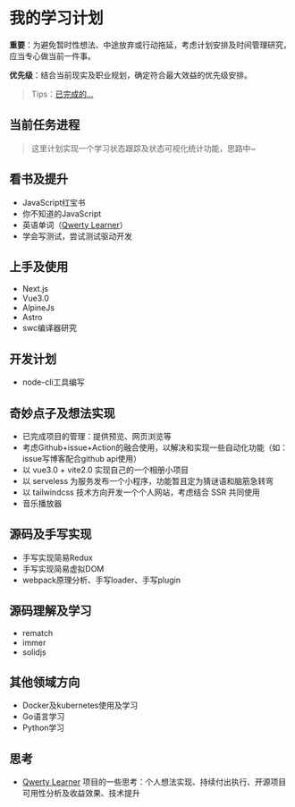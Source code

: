 # 我的学习计划

**重要**：为避免暂时性想法、中途放弃或行动拖延，考虑计划安排及时间管理研究，应当专心做当前一件事。

**优先级**：结合当前现实及职业规划，确定符合最大效益的优先级安排。

> Tips：[已完成的...](https://github.com/JS-banana/front-end-coffeeBar)

## 当前任务进程

> 这里计划实现一个学习状态跟踪及状态可视化统计功能，思路中~

## 看书及提升

- JavaScript红宝书
- 你不知道的JavaScript
- 英语单词（[Qwerty Learner](https://github.com/Kaiyiwing/qwerty-learner)）
- 学会写测试，尝试测试驱动开发

## 上手及使用

- Next.js
- Vue3.0
- AlpineJs
- Astro
- swc编译器研究

## 开发计划

- node-cli工具编写

## 奇妙点子及想法实现

- 已完成项目的管理：提供预览、网页浏览等
- 考虑Github+issue+Action的融合使用，以解决和实现一些自动化功能（如：issue写博客配合github api使用）
- 以 vue3.0 + vite2.0 实现自己的一个相册小项目
- 以 serveless 为服务发布一个小程序，功能暂且定为猜谜语和脑筋急转弯
- 以 tailwindcss 技术方向开发一个个人网站，考虑结合 SSR 共同使用
- 音乐播放器

## 源码及手写实现

- 手写实现简易Redux
- 手写实现简易虚拟DOM
- webpack原理分析、手写loader、手写plugin

## 源码理解及学习

- rematch
- immer
- solidjs

## 其他领域方向

- Docker及kubernetes使用及学习
- Go语言学习
- Python学习

## 思考

- [Qwerty Learner](https://github.com/Kaiyiwing/qwerty-learner) 项目的一些思考：个人想法实现、持续付出执行、开源项目可用性分析及收益效果、技术提升
